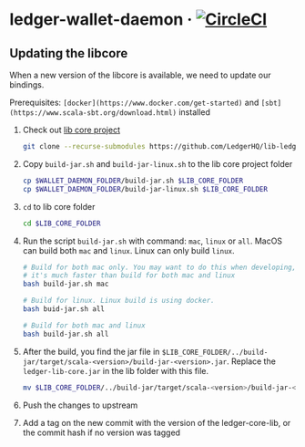 # ledger-wallet-daemon &middot; [![CircleCI](https://circleci.com/gh/LedgerHQ/ledger-wallet-daemon.svg?style=shield)](https://circleci.com/gh/LedgerHQ/ledger-wallet-daemon)


## Updating the libcore

When a new version of the libcore is available, we need to update our bindings.

Prerequisites: `[docker](https://www.docker.com/get-started)` and `[sbt](https://www.scala-sbt.org/download.html)` installed

1. Check out [lib core project](https://github.com/LedgerHQ/lib-ledger-core)
   ```bash
   git clone --recurse-submodules https://github.com/LedgerHQ/lib-ledger-core
   ```

2. Copy `build-jar.sh` and `build-jar-linux.sh` to the lib core project folder
   ```bash
   cp $WALLET_DAEMON_FOLDER/build-jar.sh $LIB_CORE_FOLDER
   cp $WALLET_DAEMON_FOLDER/build-jar-linux.sh $LIB_CORE_FOLDER
   ```

3. `cd` to lib core folder
   ```bash
   cd $LIB_CORE_FOLDER
   ```

4. Run the script `build-jar.sh` with command: `mac`, `linux` or `all`.
   MacOS can build both `mac` and `linux`. Linux can only build `linux`.
   ```bash
   # Build for both mac only. You may want to do this when developing, 
   # it's much faster than build for both mac and linux
   bash build-jar.sh mac

   # Build for linux. Linux build is using docker.
   bash buid-jar.sh all

   # Build for both mac and linux
   bash build-jar.sh all

   ```

5. After the build, you find the jar file in `$LIB_CORE_FOLDER/../build-jar/target/scala-<version>/build-jar-<version>.jar`.
   Replace the `ledger-lib-core.jar` in the lib folder with this file.
   ```bash
   mv $LIB_CORE_FOLDER/../build-jar/target/scala-<version>/build-jar-<version>.jar $WALLET_DAEMON_FOLDER/lib/ledger-lib-core.jar
   ```

5. Push the changes to upstream

6. Add a tag on the new commit with the version of the ledger-core-lib, or the commit
hash if no version was tagged
